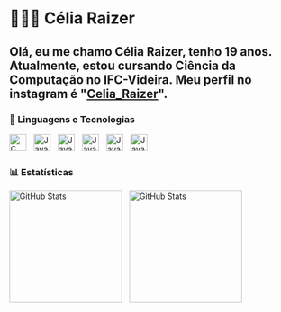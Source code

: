 # 👩🏻‍💻 Célia Raizer

Olá, eu me chamo Célia Raizer, tenho 19 anos.  Atualmente, estou cursando Ciência da Computação no IFC-Videira. Meu perfil no instagram é "[Celia_Raizer](https://www.instagram.com/celia_raizer?igsh=MXQxMzEyN3JmZnlxaQ%3D%3D&utm_source=qr)".
---
### 🤖 Linguagens e Tecnologias
<img          
    align="left" 
    alt="C" 
    title="C"
    width="30px" 
    style="padding-right: 10px;" 
    src="https://icongr.am/devicon/c-original.svg?size=128&color=currentColor"
/>
<img 
    align="left" 
    alt="Java" 
    title="Java"
    width="30px" 
    style="padding-right: 10px;" 
    src="https://icongr.am/devicon/java-original-wordmark.svg?size=128&color=currentColor"
/>

<img
    align="left" 
    alt="Java" 
    title="Java"
    width="30px" 
    style="padding-right: 10px;" 
    src="https://icongr.am/devicon/html5-original.svg?size=128&color=currentColor" 
/>



<img 
    align="left" 
    alt="Java" 
    title="Java"
    width="30px" 
    style="padding-right: 10px;" 
    src="https://devicon-website.vercel.app/api/mysql/original.svg" 
/>

<img 
    align="left" 
    alt="Java" 
    title="Java"
    width="30px" 
    style="padding-right: 10px;" 
    src="https://devicon-website.vercel.app/api/postgresql/original.svg"
/>

<img 
    align="left" 
    alt="Java" 
    title="Java"
    width="30px" 
    style="padding-right: 10px;" 
    src="https://icongr.am/devicon/javascript-original.svg?size=128&color=currentColor"
/>

          
          
<br/>
<br/>

### 📊 Estatísticas
<p>
  <img 
    align="left" 
    alt="GitHub Stats" 
    height="200" 
    style="padding-right: 10px;" 
    src="https://github-readme-stats.vercel.app/api?username=CeliaRaizer&show_icons=true&theme=tokyonight&include_all_commits=true&locale=pt-br" 
  />

<img 
      align="left" 
      alt="GitHub Stats" 
      height="200" 
      src="https://github-readme-stats.vercel.app/api/top-langs/?username=CeliaRaizer&theme=tokyonight=compact&custom_title=Tecnologias&langs_count=9"
  />

</p>

